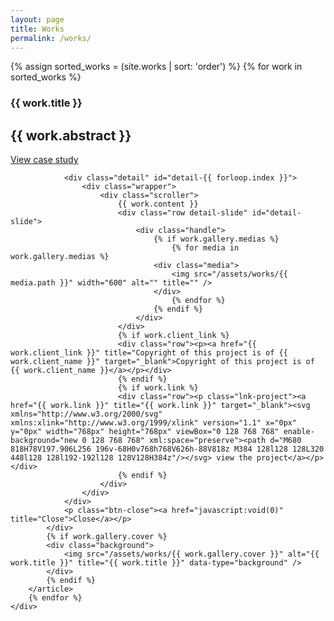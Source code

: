 ```yaml
---
layout: page
title: Works
permalink: /works/
---
```


<section class="page-view work-view" id="works-list">
	<div class="handle main">
		{% assign sorted_works = (site.works | sort: 'order') %}
		{% for work in sorted_works %}
		<article>
			<div class="content">
				<h1>{{ work.title }}</h1>
				<h2>{{ work.abstract }}</h2>
				<p class="btn"><a href="javascript:void(0)" title="View case study" data-id="{{ forloop.index }}">View case study</a></p>

				<div class="detail" id="detail-{{ forloop.index }}">
					<div class="wrapper">
						<div class="scroller">
							{{ work.content }}
							<div class="row detail-slide" id="detail-slide">
								<div class="handle">
									{% if work.gallery.medias %}
										{% for media in work.gallery.medias %}
									<div class="media">
										<img src="/assets/works/{{ media.path }}" width="600" alt="" title="" />
									</div>
										{% endfor %}
									{% endif %}
								</div>
							</div>
							{% if work.client_link %}
							<div class="row"><p><a href="{{ work.client_link }}" title="Copyright of this project is of {{ work.client_name }}" target="_blank">Copyright of this project is of {{ work.client_name }}</a></p></div>
							{% endif %}
							{% if work.link %}
							<div class="row"><p class="lnk-project"><a href="{{ work.link }}" title="{{ work.link }}" target="_blank"><svg xmlns="http://www.w3.org/2000/svg" xmlns:xlink="http://www.w3.org/1999/xlink" version="1.1" x="0px" y="0px" width="768px" height="768px" viewBox="0 128 768 768" enable-background="new 0 128 768 768" xml:space="preserve"><path d="M680 818H78V197.906L256 196v-68H0v768h768V626h-88V818z M384 128l128 128L320 448l128 128l192-192l128 128V128H384z"/></svg> view the project</a></p></div>
							{% endif %}
						</div>
					</div>
				</div>
				<p class="btn-close"><a href="javascript:void(0)" title="Close">Close</a></p>
			</div>
			{% if work.gallery.cover %}
			<div class="background">
				<img src="/assets/works/{{ work.gallery.cover }}" alt="{{ work.title }}" title="{{ work.title }}" data-type="background" />
			</div>
			{% endif %}
		</article>
		{% endfor %}
	</div>
</section>
